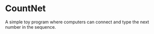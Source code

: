 # CountNet

A simple toy program where computers can connect and type the next number in the sequence.
